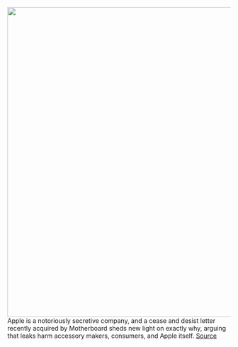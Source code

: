 <img src='https://cdn.vox-cdn.com/thumbor/3MTLdfNj3hQKcODPwUYRruMwdaY=/0x0:2040x1360/1200x800/filters:focal(857x517:1183x843)/cdn.vox-cdn.com/uploads/chorus_image/image/69655219/acastro_180604_1777_apple_wwdc_0003.0.jpg' width='700px' /><br/>
Apple is a notoriously secretive company, and a cease and desist letter recently acquired by Motherboard sheds new light on exactly why, arguing that leaks harm accessory makers, consumers, and Apple itself.
<a href='https://www.theverge.com/2021/7/30/22601564/apple-leak-phone-cases-cease-and-desist-trade-secrets'> Source <a/>